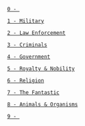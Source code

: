 <code>[0 - ]()  
[1 - Military]()  
[2 - Law Enforcement](/codes/2.md)  
[3 - Criminals]()  
[4 - Government]()  
[5 - Royalty & Nobility]()  
[6 - Religion]()  
[7 - The Fantastic]()  
[8 - Animals & Organisms]()  
[9 - ]()
</code>
